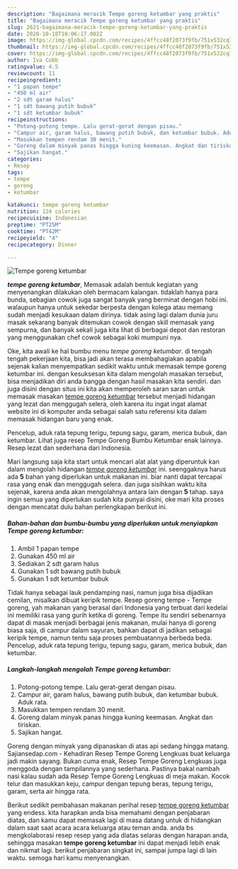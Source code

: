 ```yaml
---
description: "Bagaimana meracik Tempe goreng ketumbar yang praktis"
title: "Bagaimana meracik Tempe goreng ketumbar yang praktis"
slug: 2621-bagaimana-meracik-tempe-goreng-ketumbar-yang-praktis
date: 2020-10-18T10:06:17.002Z
image: https://img-global.cpcdn.com/recipes/4ffcc48f2073f9fb/751x532cq70/tempe-goreng-ketumbar-foto-resep-utama.jpg
thumbnail: https://img-global.cpcdn.com/recipes/4ffcc48f2073f9fb/751x532cq70/tempe-goreng-ketumbar-foto-resep-utama.jpg
cover: https://img-global.cpcdn.com/recipes/4ffcc48f2073f9fb/751x532cq70/tempe-goreng-ketumbar-foto-resep-utama.jpg
author: Iva Cobb
ratingvalue: 4.5
reviewcount: 11
recipeingredient:
- "1 papan tempe"
- "450 ml air"
- "2 sdt garam halus"
- "1 sdt bawang putih bubuk"
- "1 sdt ketumbar bubuk"
recipeinstructions:
- "Potong-potong tempe. Lalu gerat-gerat dengan pisau."
- "Campur air, garam halus, bawang putih bubuk, dan ketumbar bubuk. Aduk rata."
- "Masukkan tempen rendam 30 menit."
- "Goreng dalam minyak panas hingga kuning keemasan. Angkat dan tiriskan."
- "Sajikan hangat."
categories:
- Resep
tags:
- tempe
- goreng
- ketumbar

katakunci: tempe goreng ketumbar 
nutrition: 124 calories
recipecuisine: Indonesian
preptime: "PT25M"
cooktime: "PT42M"
recipeyield: "4"
recipecategory: Dinner

---
```



![Tempe goreng ketumbar](https://img-global.cpcdn.com/recipes/4ffcc48f2073f9fb/751x532cq70/tempe-goreng-ketumbar-foto-resep-utama.jpg)

<b><i>tempe goreng ketumbar</i></b>, Memasak adalah bentuk kegiatan yang menyenangkan dilakukan oleh bermacam kalangan. tidaklah hanya para bunda, sebagian cowok juga sangat banyak yang berminat dengan hobi ini. walaupun hanya untuk sekedar berpesta dengan kolega atau memang sudah menjadi kesukaan dalam dirinya. tidak asing lagi dalam dunia juru masak sekarang banyak ditemukan cowok dengan skill memasak yang sempurna, dan banyak sekali juga kita lihat di berbagai depot dan restoran yang menggunakan chef cowok sebagai koki mumpuni nya.

Oke, kita awali ke hal bumbu menu <i>tempe goreng ketumbar</i>. di tengah tengah pekerjaan kita, bisa jadi akan terasa membahagiakan apabila sejenak kalian menyempatkan sedikit waktu untuk memasak tempe goreng ketumbar ini. dengan kesuksesan kita dalam mengolah masakan tersebut, bisa menjadikan diri anda bangga dengan hasil masakan kita sendiri. dan juga disini dengan situs ini kita akan memperoleh saran saran untuk memasak masakan <u>tempe goreng ketumbar</u> tersebut menjadi hidangan yang lezat dan menggugah selera, oleh karena itu ingat ingat alamat website ini di komputer anda sebagai salah satu referensi kita dalam memasak hidangan baru yang enak.

Pencelup, aduk rata tepung terigu, tepung sagu, garam, merica bubuk, dan ketumbar. Lihat juga resep Tempe Goreng Bumbu Ketumbar enak lainnya. Resep lezat dan sederhana dari Indonesia.


Mari langsung saja kita start untuk mencari alat alat yang diperuntuk kan dalam mengolah hidangan <u><i>tempe goreng ketumbar</i></u> ini. seenggaknya harus ada <b>5</b> bahan yang diperlukan untuk makanan ini. biar nanti dapat tercapai rasa yang enak dan menggugah selera. dan juga sisihkan waktu kita sejenak, karena anda akan mengolahnya antara lain dengan <b>5</b> tahap. saya ingin semua yang diperlukan sudah kita punyai disini, oke mari kita proses dengan mencatat dulu bahan perlengkapan berikut ini.

<!--inarticleads1-->

##### Bahan-bahan dan bumbu-bumbu yang diperlukan untuk menyiapkan Tempe goreng ketumbar:

1. Ambil 1 papan tempe
1. Gunakan 450 ml air
1. Sediakan 2 sdt garam halus
1. Gunakan 1 sdt bawang putih bubuk
1. Gunakan 1 sdt ketumbar bubuk


Tidak hanya sebagai lauk pendamping nasi, namun juga bisa dijadikan cemilan, misalkan dibuat keripik tempe. Resep goreng tempe - Tempe goreng, yah makanan yang berasal dari Indonesia yang terbuat dari kedelai ini memiliki rasa yang gurih ketika di goreng. Tempe itu sendiri sebenarnya dapat di masak menjadi berbagai jenis makanan, mulai hanya di goreng biasa saja, di campur dalam sayuran, bahkan dapat di jadikan sebagai keripik tempe, namun tentu saja proses pembuatannya berbeda beda. Pencelup, aduk rata tepung terigu, tepung sagu, garam, merica bubuk, dan ketumbar. 

<!--inarticleads2-->

##### Langkah-langkah mengolah Tempe goreng ketumbar:

1. Potong-potong tempe. Lalu gerat-gerat dengan pisau.
1. Campur air, garam halus, bawang putih bubuk, dan ketumbar bubuk. Aduk rata.
1. Masukkan tempen rendam 30 menit.
1. Goreng dalam minyak panas hingga kuning keemasan. Angkat dan tiriskan.
1. Sajikan hangat.


Goreng dengan minyak yang dipanaskan di atas api sedang hingga matang. Sajiansedap.com - Kehadiran Resep Tempe Goreng Lengkuas buat keluarga jadi makin sayang. Bukan cuma enak, Resep Tempe Goreng Lengkuas juga menggoda dengan tampilannya yang sederhana. Pastinya bakal nambah nasi kalau sudah ada Resep Tempe Goreng Lengkuas di meja makan. Kocok telur dan masukkan keju, campur dengan tepung beras, tepung terigu, garam, serta air hingga rata. 

Berikut sedikit pembahasan makanan perihal resep <u>tempe goreng ketumbar</u> yang endess. kita harapkan anda bisa memahami dengan penjabaran diatas, dan kamu dapat memasak lagi di masa datang untuk di hidangkan dalam saat saat acara acara keluarga atau teman anda. anda bs mengkolaborasi resep resep yang ada diatas selaras dengan harapan anda, sehingga masakan <b>tempe goreng ketumbar</b> ini dapat menjadi lebih enak dan nikmat lagi. berikut penjabaran singkat ini, sampai jumpa lagi di lain waktu. semoga hari kamu menyenangkan.
